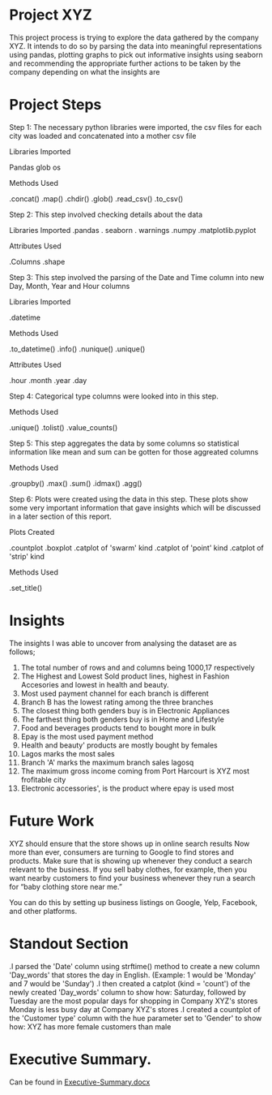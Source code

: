 

# Project XYZ

This project process is trying to explore the data gathered by the company XYZ. It intends to do so by parsing the data into meaningful representations using pandas, plotting graphs to pick out informative insights using seaborn and recommending the appropriate further actions to be taken by the company depending on what the insights are

# Project Steps

Step 1: The necessary python libraries were imported, the csv files for each city was loaded and concatenated into a mother csv file

Libraries Imported

Pandas
glob
os

Methods Used

.concat()
.map()
.chdir()
.glob()
.read_csv()
.to_csv()

Step 2: This step involved checking details about the data

Libraries Imported
.pandas
. seaborn
. warnings
.numpy
.matplotlib.pyplot

Attributes Used

.Columns
.shape

Step 3: This step involved the parsing of the Date and Time column into new Day, Month, Year and Hour columns

Libraries Imported

.datetime

Methods Used

.to_datetime()
.info()
.nunique()
.unique()

Attributes Used

.hour
.month
.year
.day

Step 4: Categorical type columns were looked into in this step.

Methods Used

.unique()
.tolist()
.value_counts()

Step 5: This step aggregates the data by some columns so statistical information like mean and sum can be gotten for those aggreated columns

Methods Used

.groupby()
.max()
.sum()
.idmax()
.agg()

Step 6: Plots were created using the data in this step. These plots show some very important information that gave insights which will be discussed in a later section of this report.

Plots Created

.countplot
.boxplot
.catplot of 'swarm' kind
.catplot of 'point' kind
.catplot of 'strip' kind

Methods Used

.set_title()

# Insights

   The insights I was able to uncover from analysing the dataset are as follows;

1.  The total number of rows and and columns being 1000,17 respectively
2.  The Highest and Lowest Sold product lines, highest in Fashion Accesories and lowest in health and beauty.
3.  Most used payment channel for each branch is different
4.  Branch B has the lowest rating among the three branches
5.  The closest thing both genders buy is in Electronic Appliances
6.  The farthest thing both genders buy is in Home and Lifestyle 
7.  Food and beverages products tend to bought more in bulk
8.  Epay is the most used payment method
9.  Health and beauty' products are mostly bought by females
10. Lagos marks the most sales
11. Branch 'A' marks the maximum branch sales lagosq
12. The maximum gross income coming from Port Harcourt is XYZ most frofitable city
13. Electronic accessories', is the product where epay is used most

# Future Work


XYZ should ensure that the store shows up in online search results
Now more than ever, consumers are turning to Google to find stores and products. Make sure that is showing up whenever they conduct a search relevant to the business. If you sell baby clothes, for example, then you want nearby customers to find your business whenever they run a search for “baby clothing store near me.”

You can do this by setting up business listings on Google, Yelp, Facebook, and other platforms.

# Standout Section

.I parsed the 'Date' column using strftime() method to create a new column 'Day_words' that stores the day in English. (Example: 1 would be 'Monday' and 7 would be 'Sunday')
.I then created a catplot (kind = 'count') of the newly created 'Day_words' column to show how:
Saturday, followed by Tuesday are the most popular days for shopping in Company XYZ's stores
Monday is less busy day at Company XYZ's stores
.I created a countplot of the 'Customer type' column with the hue parameter set to 'Gender' to show how:
XYZ has more female customers than male

# Executive Summary.
Can be found in [Executive-Summary.docx](https://github.com/yusmar03/Pandas-Analytics-Project/files/9764659/Executive-Summary.docx)


